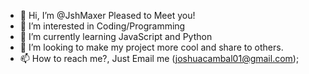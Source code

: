 - 👋 Hi, I’m @JshMaxer Pleased to Meet you!
- 👀 I’m interested in Coding/Programming
- 🌱 I’m currently learning JavaScript and Python
- 💞️ I’m looking to make my project more cool and share to others.
- 📫 How to reach me?, Just Email me (joshuacambal01@gmail.com);

<!---
JshMaxer/Joshua Cambal - Student College at STI College Global City Philippines. Learning and Making Program.
--->
